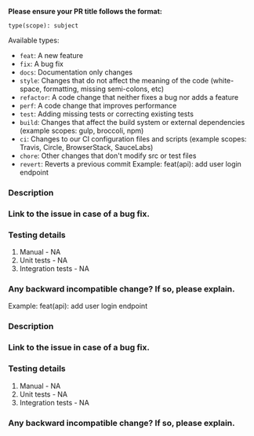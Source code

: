**Please ensure your PR title follows the format:**
```
type(scope): subject
```

Available types:
- `feat`: A new feature
- `fix`: A bug fix
- `docs`: Documentation only changes
- `style`: Changes that do not affect the meaning of the code (white-space, formatting, missing semi-colons, etc)
- `refactor`: A code change that neither fixes a bug nor adds a feature
- `perf`: A code change that improves performance
- `test`: Adding missing tests or correcting existing tests
- `build`: Changes that affect the build system or external dependencies (example scopes: gulp, broccoli, npm)
- `ci`: Changes to our CI configuration files and scripts (example scopes: Travis, Circle, BrowserStack, SauceLabs)
- `chore`: Other changes that don't modify src or test files
- `revert`: Reverts a previous commit
Example:
feat(api): add user login endpoint

### Description

### Link to the issue in case of a bug fix.


### Testing details
1. Manual - NA
2. Unit tests - NA
3. Integration tests - NA

### Any backward incompatible change? If so, please explain.

Example:
feat(api): add user login endpoint

### Description

### Link to the issue in case of a bug fix.


### Testing details
1. Manual - NA
2. Unit tests - NA
3. Integration tests - NA

### Any backward incompatible change? If so, please explain.
